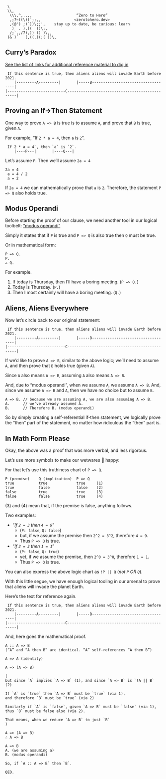 ```text
 \
 \\,
  \\\,^,.,,.                    “Zero to Hero”
  ,;7~((\))`;;,,               <zerotohero.dev>
  ,(@') ;)`))\;;',    stay up to date, be curious: learn
   )  . ),((  ))\;,
  /;`,,/7),)) )) )\,,
 (& )`   (,((,((;( ))\,
```

## Curry’s Paradox

[See the list of links for additional reference material to dig in](links.txt)

```text
 If this sentence is true, then aliens aliens will invade Earth before 2021.
    |---------A---------|       |-----B-----------------------------------|
|--------------------------C-----------------------------------------------|
```

## Proving an If->Then Statement

One way to prove `A => B` is true is to assume `A`,
and prove that `B` is true, given `A`.

For example, “If `2 * a = 4`, then `a` is `2`”.

```text
 If 2 * a = 4`, then `a` is `2`.
    |----P---|       |----Q---|
```

Let’s assume `P`. Then we’ll assume `2a = 4`

```text
2a = 4
 a = 4 / 2
 a = 2
```

If `2a = 4` we can mathematically prove that `a` is `2`.
Therefore, the statement `P => Q` also holds true.

## Modus Operandi

Before starting the proof of our clause, we need another 
tool in our logical toolbelt: [“modus operandi”](https://en.wikipedia.org/wiki/Modus_operandi)

Simply it states that if `P` is true and `P => Q` is also true then `Q` must be true.

Or in mathematical form:

```text
P => Q.
P.
∴ Q.
```

For example.

1. If today is Thursday, then I’ll have a boring meeting. (`P => Q.`)
2. Today is Thursday. (`P.`)
3. Then I most certainly will have a boring meeting. (`Q.`)

## Aliens, Aliens Everywhere

Now let’s circle back to our original statement:

```text
 If this sentence is true, then aliens aliens will invade Earth before 2021.
    |---------A---------|       |-----B-----------------------------------|
|--------------------------C-----------------------------------------------|
```

If we’d like to prove `A => B`, similar to the above logic;
we’ll need to assume `A`, and then prove that `B` holds true (given `A`).

Since `A` also means `A => B`, assuming `A` also means `A => B`.

And, due to “modus operandi”, when we assume `A`, we assume `A => B`.
And, since we assume `A => B` and `A`, then we have no choice but to assume `B`.

```text
A => B. // because we are assuming A, we are also assuming A => B.
A.      // we’ve already assumed A.
B.      // Therefore B. (modus operandi)
```

So by simply creating a self-referential if-then statement, we logically prove
the “then” part of the statement, no matter how ridiculous the “then” part is.

## In Math Form Please

Okay, the above was a proof that was more verbal, and less rigorous.

Let’s use more symbols to make our wetwares 🧠 happy:

For that let’s use this truthiness chart of `P => Q`.

```text
P (premise)    Q (implication)  P => Q
true           true             true     (1)
true           false            false    (2)
false          true             true     (3)
false          false            true     (4)
```

(3) and (4) mean that, if the premise is false, anything follows.

Two examples: 

* “*If `2 = 3` then `4 = 9`*” 
  * (`P: false`, `Q: false`) 
  * but, if we assume the premise then `2^2 = 3^2`, therefore `4 = 9`.
  * Thus `P => Q` is true.
* “*If `2 = 3` then `1 = 1`*”
  * (`P: false`, `Q: true`) 
  * yet, if we assume the premise, then `2^0 = 3^0`, therefore `1 = 1`.
  * Thus `P => Q` is true.

You can also express the above logic chart as `!P || Q` (*not `P` OR `Q`*).

With this little segue, we have enough logical tooling in our arsenal to
prove that aliens will invade the planet Earth.

Here’s the text for reference again.

```text
 If this sentence is true, then aliens aliens will invade Earth before 2021.
    |---------A---------|       |-----B-----------------------------------|
|--------------------------C-----------------------------------------------|
```

And, here goes the mathematical proof.

```text
A :: A => B
(“A” and “A then B” are identical. “A” self-references “A then B”)

A => A (identity)

A => (A => B)

(
but since `A` implies `A => B` (1), and since `A => B` is `!A || B` (2)

If `A` is `true` then `A => B` must be `true` (via 1), 
and therefore `B` must be `true` (via 2)

Similarly if `A` is `false`, given `A => B` must be `false` (via 1),
thus `B` must be false also (via 2).

That means, when we reduce `A => B` to just `B`
)

A => (A => B)
∴ A => B

A => B
A. (we are assuming a)
B. (modus operandi)

So, if `A :: A => B` then `B`.

QED.
```






